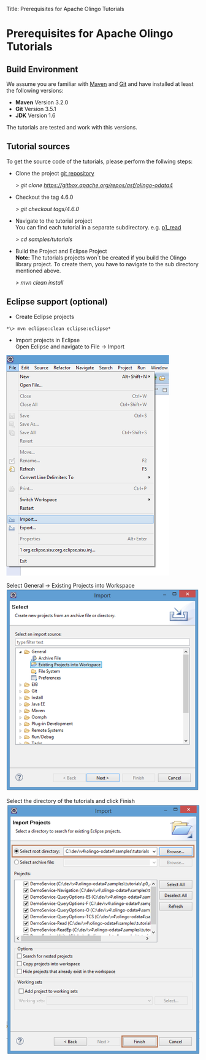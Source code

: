 Title: Prerequisites for Apache Olingo Tutorials

# Prerequisites for Apache Olingo Tutorials

## Build Environment

We assume you are familiar with [Maven](https://maven.apache.org/) and [Git](https://git-scm.com/) 
and have installed at least the following versions:   

  - **Maven** Version 3.2.0
  - **Git** Version 3.5.1
  - **JDK** Version 1.6

The tutorials are tested and work with this versions.  

## Tutorial sources
To get the source code of the tutorials, please perform the follwing steps:

  - Clone the  project [git repository](https://gitbox.apache.org/repos/asf/olingo-odata4)    

    *\> git clone https://gitbox.apache.org/repos/asf/olingo-odata4*

  - Checkout the tag 4.6.0

    *\> git checkout tags/4.6.0*

  - Navigate to the tutorial project   
    You can find each tutorial in a separate subdirectory. e.g. [p1_read](/doc/odata4/tutorials/read/tutorial_read.html)

    *\> cd samples/tutorials*
  - Build the Project and Eclipse Project	
    **Note:** The tutorials projects won`t be created if you build the Olingo library project. To create them, you have to navigate to the sub directory mentioned above.
		
    *\> mvn clean install*

 
## Eclipse support (optional)

   - Create Eclipse projects
    
    *\> mvn eclipse:clean eclipse:eclipse*
     
   - Import projects in Eclipse  
     Open Eclipse and navigate to File -> Import   

![ImportEclipse1](eclipseImport1.png "Navigate to File -> Import")

Select General -> Existing Projects into Workspace     
![ImportEclipse2](eclipseImport2.png "Select General -> Existing Projects into Workspace ")

Select the directory of the tutorials and click Finish    
![ImportEclipse3](eclipseImport3.png "Select the directory of the tutorial project and click Finish")